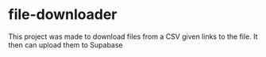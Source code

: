 # file-downloader
This project was made to download files from a CSV given links to the file. It then can upload them to Supabase
